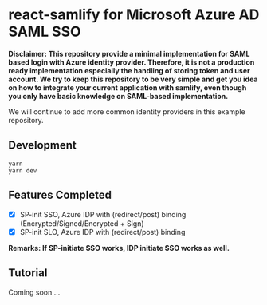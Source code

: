 # react-samlify for Microsoft Azure AD SAML SSO

**Disclaimer: This repository provide a minimal implementation for SAML based login with Azure identity provider. Therefore, it is not a production ready implementation especially the handling of storing token and user account. We try to keep this repository to be very simple and get you idea on how to integrate your current application with samlify, even though you only have basic knowledge on SAML-based implementation.**

We will continue to add more common identity providers in this example repository.

## Development

```console
yarn
yarn dev
```

## Features Completed

- [x] SP-init SSO, Azure IDP with (redirect/post) binding (Encrypted/Signed/Encrypted + Sign)
- [x] SP-init SLO, Azure IDP with (redirect/post) binding

**Remarks: If SP-initiate SSO works, IDP initiate SSO works as well.**

## Tutorial

Coming soon ...

